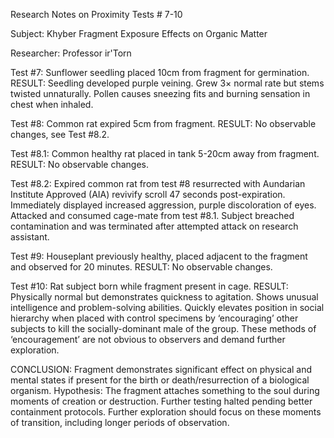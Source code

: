 Research Notes on Proximity Tests # 7-10

Subject: Khyber Fragment Exposure Effects on Organic Matter  

Researcher: Professor ir'Torn

  

Test #7: Sunflower seedling placed 10cm from fragment for germination. RESULT: Seedling developed purple veining. Grew 3× normal rate but stems twisted unnaturally. Pollen causes sneezing fits and burning sensation in chest when inhaled.

  

Test #8: Common rat expired 5cm from fragment. RESULT: No observable changes, see Test #8.2.

  

Test #8.1: Common healthy rat placed in tank 5-20cm away from fragment. RESULT: No observable changes.

  

Test #8.2: Expired common rat from test #8 resurrected with Aundarian Institute Approved (AIA) revivify scroll 47 seconds post-expiration. Immediately displayed increased aggression, purple discoloration of eyes. Attacked and consumed cage-mate from test #8.1. Subject breached contamination and was terminated after attempted attack on research assistant.

  

Test #9: Houseplant previously healthy, placed adjacent to the fragment and observed for 20 minutes. RESULT: No observable changes.

  

Test #10: Rat subject born while fragment present in cage. RESULT: Physically normal but demonstrates quickness to agitation. Shows unusual intelligence and problem-solving abilities. Quickly elevates position in social hierarchy when placed with control specimens by ‘encouraging’ other subjects to kill the socially-dominant male of the group. These methods of ‘encouragement’ are not obvious to observers and demand further exploration.

  

CONCLUSION: Fragment demonstrates significant effect on physical and mental states if present for the birth or death/resurrection of a biological organism. Hypothesis: The fragment attaches something to the soul during moments of creation or destruction. Further testing halted pending better containment protocols. Further exploration should focus on these moments of transition, including longer periods of observation.